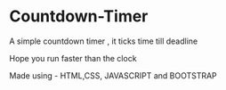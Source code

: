 # Countdown-Timer
A simple countdown timer , it ticks time till deadline

Hope you run faster than the clock

Made using - HTML,CSS, JAVASCRIPT and BOOTSTRAP
